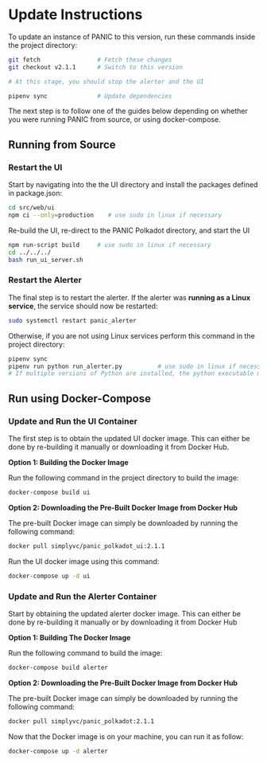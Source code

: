 # Update Instructions

To update an instance of PANIC to this version, run these commands inside the project directory:
```bash
git fetch                # Fetch these changes
git checkout v2.1.1      # Switch to this version

# At this stage, you should stop the alerter and the UI

pipenv sync              # Update dependencies
```

The next step is to follow one of the guides below depending on whether you were running PANIC from source, or using docker-compose.

## Running from Source

### Restart the UI

Start by navigating into the the UI directory and install the packages defined in package.json:
```bash
cd src/web/ui
npm ci --only=production    # use sudo in linux if necessary
```

Re-build the UI, re-direct to the PANIC Polkadot directory, and start the UI
```bash
npm run-script build     # use sudo in linux if necessary
cd ../../../
bash run_ui_server.sh
```

### Restart the Alerter

The final step is to restart the alerter. If the alerter was **running as a Linux service**, the service should now be restarted:
```bash
sudo systemctl restart panic_alerter
```

Otherwise, if you are not using Linux services perform this command in the project directory:
```bash
pipenv sync
pipenv run python run_alerter.py          # use sudo in linux if necessary
# If multiple versions of Python are installed, the python executable may be `python3.6`, `python3.7`, etc.
```

## Run using Docker-Compose

### Update and Run the UI Container

The first step is to obtain the updated UI docker image. This can either be done by re-building it manually or downloading it from Docker Hub.
 
**Option 1: Building the Docker Image**

Run the following command in the project directory to build the image:
```bash
docker-compose build ui
```

**Option 2: Downloading the Pre-Built Docker Image from Docker Hub**

The pre-built Docker image can simply be downloaded by running the following command:
```bash
docker pull simplyvc/panic_polkadot_ui:2.1.1
```

Run the UI docker image using this command:
```bash
docker-compose up -d ui
```

### Update and Run the Alerter Container

Start by obtaining the updated alerter docker image. This can either be done by re-building it manually or by downloading it from Docker Hub

**Option 1: Building The Docker Image**

Run the following command to build the image:
```bash
docker-compose build alerter
```

**Option 2: Downloading the Pre-Built Docker Image from Docker Hub**

The pre-built Docker image can simply be downloaded by running the following command:
```bash
docker pull simplyvc/panic_polkadot:2.1.1
```

Now that the Docker image is on your machine, you can run it as follow:
```bash
docker-compose up -d alerter
```